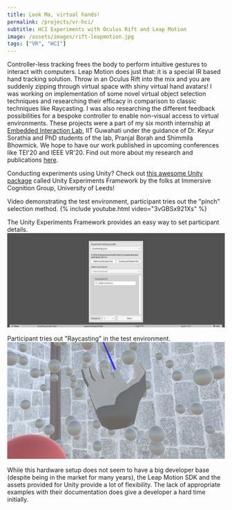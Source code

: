 ```yaml
---
title: Look Ma, virtual hands!
permalink: /projects/vr-hci/
subtitle: HCI Experiments with Oculus Rift and Leap Motion
image: /assets/images/rift-leapmotion.jpg
tags: ["VR", "HCI"]
---
```


Controller-less tracking frees the body to perform intuitive gestures to interact with computers. Leap Motion does just that: it is a special IR based hand tracking solution. Throw in an Oculus Rift into the mix and you are suddenly zipping through virtual space with shiny virtual hand avatars! I was working on implementation of some novel virtual object selection techniques and researching their efficacy in comparison to classic techniques like Raycasting. I was also researching the different feedback possibilities for a bespoke controller to enable non-visual access to virtual environments. These projects were a part of my six month internship at [Embedded Interaction Lab](http://embeddedinteractions.com/), IIT Guwahati under the guidance of Dr. Keyur Sorathia and PhD students of the lab, Pranjal Borah and Shimmila Bhowmick. We hope to have our work published in upcoming conferences like TEI'20 and IEEE VR'20. Find out more about my research and publications [here](/research/).

Conducting experiments using Unity? Check out [this awesome Unity package][UXF] called Unity Experiments Framework by the folks at Immersive Cognition Group, University of Leeds!

Video demonstrating the test environment, participant tries out the "pinch" selection method.
{% include youtube.html video="3vGBSx921Xs" %}

The Unity Experiments Framework provides an easy way to set participant details.
![Unity Experiments Framework](/assets/images/vr-hci-uxf.jpg)

Participant tries out "Raycasting" in the test environment.
![Raycasting in the test environment](/assets/images/vr-hci-raycasting.jpg)

While this hardware setup does not seem to have a big developer base (despite being in the market for many years), the Leap Motion SDK and the assets provided for Unity provide a lot of flexibility. The lack of appropriate examples with their documentation does give a developer a hard time initially.

[UXF]: https://github.com/immersivecognition/unity-experiment-framework
